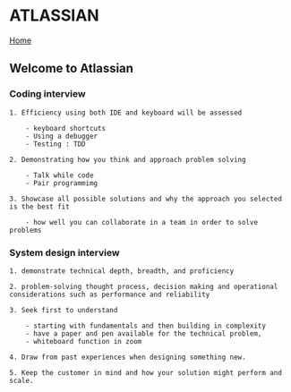 # ATLASSIAN 

[Home](../../README.md)

## Welcome to Atlassian

### Coding interview

    1. Efficiency using both IDE and keyboard will be assessed

        - keyboard shortcuts
        - Using a debugger
        - Testing : TDD   

    2. Demonstrating how you think and approach problem solving

        - Talk while code
        - Pair programmimg

    3. Showcase all possible solutions and why the approach you selected is the best fit

        - how well you can collaborate in a team in order to solve problems

### System design interview

    1. demonstrate technical depth, breadth, and proficiency

    2. problem-solving thought process, decision making and operational considerations such as performance and reliability
    
    3. Seek first to understand

        - starting with fundamentals and then building in complexity
        - have a paper and pen available for the technical problem,
        - whiteboard function in zoom

    4. Draw from past experiences when designing something new.

    5. Keep the customer in mind and how your solution might perform and scale.

